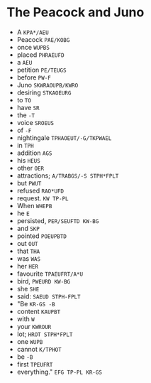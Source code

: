 # The Peacock and Juno

* A `KPA*/AEU`
* Peacock `PAE/KOBG`
* once `WUPBS`
* placed `PHRAEUFD`
* a `AEU`
* petition `PE/TEUGS`
* before `PW-F`
* Juno `SKWRAOUPB/KWRO`
* desiring `STKAOEURG`
* to `TO`
* have `SR`
* the `-T`
* voice `SROEUS`
* of `-F`
* nightingale `TPHAOEUT/-G/TKPWAEL`
* in `TPH`
* addition `AGS`
* his `HEUS`
* other `OER`
* attractions; `A/TRABGS/-S STPH*FPLT`
* but `PWUT`
* refused `RAO*UFD`
* request. `KW TP-PL`
* When `WHEPB`
* he `E`
* persisted, `PER/SEUFTD KW-BG`
* and `SKP`
* pointed `POEUPBTD`
* out `OUT`
* that `THA`
* was `WAS`
* her `HER`
* favourite `TPAEUFRT/A*U`
* bird, `PWEURD KW-BG`
* she `SHE`
* said: `SAEUD STPH-FPLT`
* "Be `KR-GS -B`
* content `KAUPBT`
* with `W`
* your `KWROUR`
* lot; `HROT STPH*FPLT`
* one `WUPB`
* cannot `K/TPHOT`
* be `-B`
* first `TPEUFRT`
* everything." `EFG TP-PL KR-GS`
